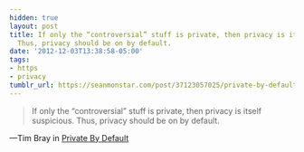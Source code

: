 ```yaml
---
hidden: true
layout: post
title: If only the “controversial” stuff is private, then privacy is itself suspicious.
  Thus, privacy should be on by default.
date: '2012-12-03T13:38:58-05:00'
tags:
- https
- privacy
tumblr_url: https://seanmonstar.com/post/37123057025/private-by-default
---
```

> If only the “controversial” stuff is private, then privacy is itself suspicious. Thus, privacy should be on by default.

—Tim Bray in [Private By Default](https://www.tbray.org/ongoing/When/201x/2012/12/02/HTTPS)
